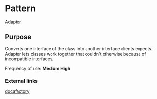 # Pattern
Adapter
## Purpose
Converts one interface of the class into another interface clients expects. Adapter lets classes work together that couldn't otherwise because of incompatible interfaces.

Frequency of use: **Medium High** 
### External links
[docafactory](http://www.dofactory.com/net/adapter-design-pattern)